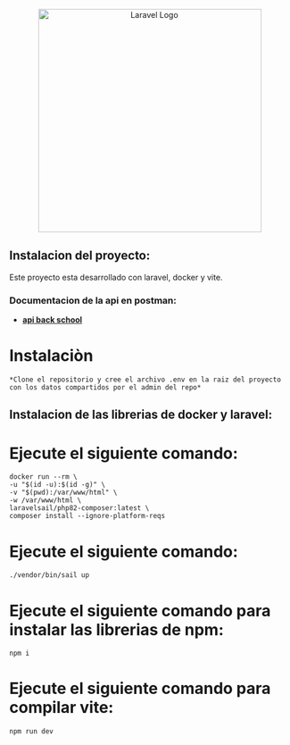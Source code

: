 <p align="center"><a href="https://laravel.com" target="_blank"><img src="https://raw.githubusercontent.com/laravel/art/master/logo-lockup/5%20SVG/2%20CMYK/1%20Full%20Color/laravel-logolockup-cmyk-red.svg" width="400" alt="Laravel Logo"></a></p>


## Instalacion del proyecto:

Este proyecto esta desarrollado con laravel, docker y vite.

### Documentacion de la api en postman:

- **[api back school](https://documenter.getpostman.com/view/15139381/2s9Yynm46u)**

# Instalaciòn
    *Clone el repositorio y cree el archivo .env en la raiz del proyecto con los datos compartidos por el admin del repo*

  ## Instalacion de las librerias de docker y laravel:
# Ejecute el siguiente comando:
    docker run --rm \
    -u "$(id -u):$(id -g)" \
    -v "$(pwd):/var/www/html" \
    -w /var/www/html \
    laravelsail/php82-composer:latest \
    composer install --ignore-platform-reqs
# Ejecute el siguiente comando:
    ./vendor/bin/sail up
# Ejecute el siguiente comando para instalar las librerias de npm:
    npm i 
# Ejecute el siguiente comando para compilar vite:
    npm run dev
  
